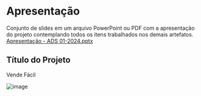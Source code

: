 # Apresentação


Conjunto de slides em um arquivo PowerPoint ou PDF com a apresentação do projeto contemplando todos os itens trabalhados nos demais artefatos.
[Apresentação - ADS 01-2024.pptx](https://github.com/user-attachments/files/15960061/Apresentacao.-.ADS.01-2024.pptx)



## Título do Projeto

Vende Fácil

![image](https://github.com/hashtagluan/hashtagluan-pmv-ads-2024-1-e3-proj-mov-t6-pmv-ads-2024-1-e3-proj-Luan/assets/128554958/1f6115c7-fbae-4b03-829a-5f62852b1b82)



